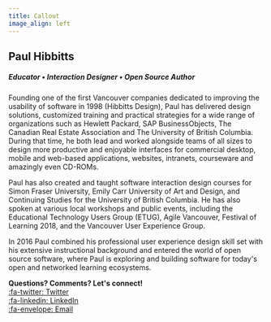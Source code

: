 ```yaml
---
title: Callout
image_align: left
---
```


## Paul Hibbitts

##### Educator • Interaction Designer • Open Source Author

Founding one of the first Vancouver companies dedicated to improving the usability of software in 1998 (Hibbitts Design), Paul has delivered design solutions, customized training and practical strategies for a wide range of organizations such as Hewlett Packard, SAP BusinessObjects, The Canadian Real Estate Association and The University of British Columbia. During that time, he both lead and worked alongside teams of all sizes to design more productive and enjoyable interfaces for commercial desktop, mobile and web-based applications, websites, intranets, courseware and amazingly even CD-ROMs.

Paul has also created and taught software interaction design courses for Simon Fraser University, Emily Carr University of Art and Design, and Continuing Studies for the University of British Columbia. He has also spoken at various local workshops and public events, including the Educational Technology Users Group (ETUG), Agile Vancouver, Festival of Learning 2018, and the Vancouver User Experience Group.

In 2016 Paul combined his professional user experience design skill set with his extensive instructional background and entered the world of open source software, where Paul is exploring and building software for today's open and networked learning ecosystems.

**Questions? Comments? Let's connect!**   
[:fa-twitter: Twitter](https://twitter.com/hibbittsdesign)  
[:fa-linkedin: LinkedIn](https://www.linkedin.com/in/paulhibbitts/)  
[:fa-envelope: Email](mailto:paul@paulhibbitts.com)  
